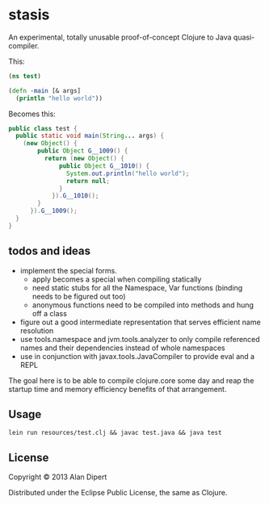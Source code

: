 # stasis

An experimental, totally unusable proof-of-concept Clojure to Java quasi-compiler.

This:

```clojure
(ns test)

(defn -main [& args]
  (println "hello world"))
```

Becomes this:

```java
public class test {
  public static void main(String... args) {
    (new Object() {
        public Object G__1009() {
          return (new Object() {
              public Object G__1010() {
                System.out.println("hello world");
                return null;
              }
            }).G__1010();
        }
      }).G__1009();
  }
}
```

## todos and ideas

* implement the special forms.
  * apply becomes a special when compiling statically
  * need static stubs for all the Namespace, Var functions (binding needs to be figured out too)
  * anonymous functions need to be compiled into methods and hung off a class
* figure out a good intermediate representation that serves efficient name resolution
* use tools.namespace and jvm.tools.analyzer to only compile referenced names and their dependencies instead of whole namespaces
* use in conjunction with javax.tools.JavaCompiler to provide eval and a REPL

The goal here is to be able to compile clojure.core some day and reap
the startup time and memory efficiency benefits of that arrangement.

## Usage

    lein run resources/test.clj && javac test.java && java test

## License

Copyright © 2013 Alan Dipert

Distributed under the Eclipse Public License, the same as Clojure.
